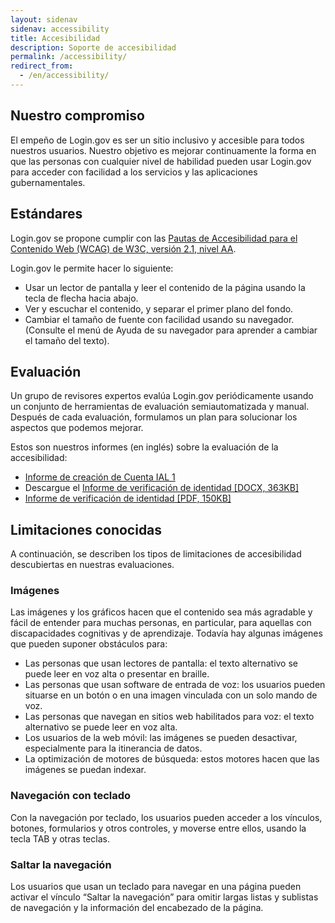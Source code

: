 ```yaml
---
layout: sidenav
sidenav: accessibility
title: Accesibilidad
description: Soporte de accesibilidad
permalink: /accessibility/
redirect_from:
  - /en/accessibility/
---
```


## Nuestro compromiso
El empeño de Login.gov es ser un sitio inclusivo y accesible para todos nuestros usuarios. Nuestro objetivo es mejorar continuamente la forma en que las personas con cualquier nivel de habilidad pueden usar Login.gov para acceder con facilidad a los servicios y las aplicaciones gubernamentales.

## Estándares
Login.gov se propone cumplir con las [Pautas de Accesibilidad para el Contenido Web (WCAG) de W3C, versión 2.1, nivel AA](https://www.w3.org/TR/WCAG21/).

Login.gov le permite hacer lo siguiente:

* Usar un lector de pantalla y leer el contenido de la página usando la tecla de flecha hacia abajo.
* Ver y escuchar el contenido, y separar el primer plano del fondo.
* Cambiar el tamaño de fuente con facilidad usando su navegador. (Consulte el menú de Ayuda de su navegador para aprender a cambiar el tamaño del texto).

## Evaluación
Un grupo de revisores expertos evalúa Login.gov periódicamente usando un conjunto de herramientas de evaluación semiautomatizada y manual. Después de cada evaluación, formulamos un plan para solucionar los aspectos que podemos mejorar.

Estos son nuestros informes (en inglés) sobre la evaluación de la accesibilidad:

* [Informe de creación de Cuenta IAL 1](/docs/accessibility-assessment-ial1-account-creation.pdf)
* Descargue el [Informe de verificación de identidad \[DOCX, 363KB\]](/docs/identity-verification-report.docx)
* [Informe de verificación de identidad \[PDF, 150KB\]](/docs/identity-verification-report.pdf)

## Limitaciones conocidas
A continuación, se describen los tipos de limitaciones de accesibilidad descubiertas en nuestras evaluaciones.

### Imágenes
Las imágenes y los gráficos hacen que el contenido sea más agradable y fácil de entender para muchas personas, en particular, para aquellas con discapacidades cognitivas y de aprendizaje. Todavía hay algunas imágenes que pueden suponer obstáculos para:

* Las personas que usan lectores de pantalla: el texto alternativo se puede leer en voz alta o presentar en braille.
* Las personas que usan software de entrada de voz: los usuarios pueden situarse en un botón o en una imagen vinculada con un solo mando de voz.
* Las personas que navegan en sitios web habilitados para voz: el texto alternativo se puede leer en voz alta.
* Los usuarios de la web móvil: las imágenes se pueden desactivar, especialmente para la itinerancia de datos.
* La optimización de motores de búsqueda: estos motores hacen que las imágenes se puedan indexar.

### Navegación con teclado
Con la navegación por teclado, los usuarios pueden acceder a los vínculos, botones, formularios y otros controles, y moverse entre ellos, usando la tecla TAB y otras teclas.

### Saltar la navegación
Los usuarios que usan un teclado para navegar en una página pueden activar el vínculo “Saltar la navegación” para omitir largas listas y sublistas de navegación y la información del encabezado de la página.